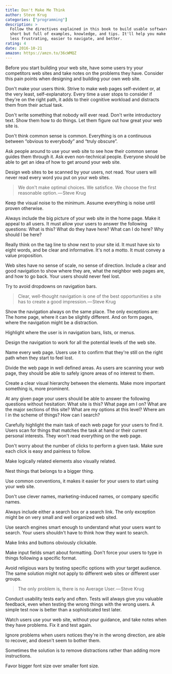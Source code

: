 ```yaml
---
title: Don't Make Me Think
author: Steve Krug
categories: ["programming"]
description: >
  Follow the directives explained in this book to build usable software. It's
  short but full of examples, knowledge, and tips. It'll help you make software
  less frustrating, easier to navigate, and better.
rating: 4
date: 2016-10-21
amazon: https://amzn.to/36cWMQZ
---
```


Before you start building your web site, have some users try your competitors
web sites and take notes on the problems they have. Consider this pain points
when designing and building your own web site.

Don't make your users think. Strive to make web pages self-evident or, at the
very least, self-explanatory. Every time a user stops to consider if they're on
the right path, it adds to their cognitive workload and distracts them from
their actual task.

Don't write something that nobody will ever read. Don't write introductory text.
Show them how to do things. Let them figure out how great your web site is.

Don't think common sense is common. Everything is on a continuous between
“obvious to everybody” and “truly obscure”.

Ask people around to use your web site to see how their common sense guides them
through it. Ask even non-technical people. Everyone should be able to get an
idea of how to get around your web site.

Design web sites to be scanned by your users, not read. Your users will never
read every word you put on your web sites.

> We don't make optimal choices. We satisfice. We choose the first reasonable
> option. — Steve Krug

Keep the visual noise to the minimum. Assume everything is noise until proven
otherwise.

Always include the big picture of your web site in the home page. Make it appeal
to all users. It must allow your users to answer the following questions: What
is this? What do they have here? What can I do here? Why should I be here?

Really think on the tag line to show next to your site id. It must have six to
eight words, and be clear and informative. It's not a motto. It must convey a
value proposition.

Web sites have no sense of scale, no sense of direction. Include a clear and
good navigation to show where they are, what the neighbor web pages are, and how
to go back. Your users should never feel lost.

Try to avoid dropdowns on navigation bars.

> Clear, well-thought navigation is one of the best opportunities a site has to
> create a good impression. — Steve Krug

Show the navigation always on the same place. The only exceptions are: The home
page, where it can be slightly different. And on form pages, where the
navigation might be a distraction.

Highlight where the user is in navigation bars, lists, or menus.

Design the navigation to work for all the potential levels of the web site.

Name every web page. Users use it to confirm that they're still on the right
path when they start to feel lost.

Divide the web page in well defined areas. As users are scanning your web page,
they should be able to safely ignore areas of no interest to them.

Create a clear visual hierarchy between the elements. Make more important
something is, more prominent.

At any given page your users should be able to answer the following questions
without hesitation: What site is this? What page am I on? What are the major
sections of this site? What are my options at this level? Where am I in the
scheme of things? How can I search?

Carefully highlight the main task of each web page for your users to find it.
Users scan for things that matches the task at hand or their current personal
interests. They won't read everything on the web page.

Don't worry about the number of clicks to perform a given task. Make sure each
click is easy and painless to follow.

Make logically related elements also visually related.

Nest things that belongs to a bigger thing.

Use common conventions, it makes it easier for your users to start using your
web site.

Don't use clever names, marketing-induced names, or company specific names.

Always include either a search box or a search link. The only exception might be
on very small and well organized web sited.

Use search engines smart enough to understand what your users want to search.
Your users shouldn't have to think how they want to search.

Make links and buttons obviously clickable.

Make input fields smart about formatting. Don't force your users to type in
things following a specific format.

Avoid religious wars by testing specific options with your target audience. The
same solution might not apply to different web sites or different user groups.

> The only problem is, there is no Average User. — Steve Krug

Conduct usability tests early and often. Tests will always give you valuable
feedback, even when testing the wrong things with the wrong users. A simple test
now is better than a sophisticated test later.

Watch users use your web site, without your guidance, and take notes when they
have problems. Fix it and test again.

Ignore problems when users notices they're in the wrong direction, are able to
recover, and doesn't seem to bother them.

Sometimes the solution is to remove distractions rather than adding more
instructions.

Favor bigger font size over smaller font size.
